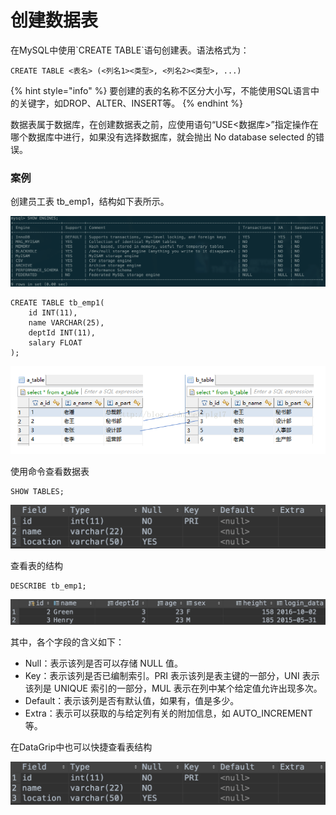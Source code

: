 # 创建数据表

在MySQL中使用\`CREATE TABLE\`语句创建表。语法格式为：

```text
CREATE TABLE <表名> (<列名1><类型>, <列名2><类型>, ...)
```

{% hint style="info" %}
要创建的表的名称不区分大小写，不能使用SQL语言中的关键字，如DROP、ALTER、INSERT等。
{% endhint %}

数据表属于数据库，在创建数据表之前，应使用语句“USE&lt;数据库&gt;”指定操作在哪个数据库中进行，如果没有选择数据库，就会抛出 No database selected 的错误。

### 案例

创建员工表 tb\_emp1，结构如下表所示。

![](../.gitbook/assets/image%20%2897%29.png)

```text
CREATE TABLE tb_emp1(
    id INT(11),
    name VARCHAR(25),
    deptId INT(11),
    salary FLOAT
);
```

![](../.gitbook/assets/image%20%28100%29.png)

使用命令查看数据表

```text
SHOW TABLES;
```

![](../.gitbook/assets/image%20%28124%29.png)

查看表的结构

```text
DESCRIBE tb_emp1;
```

![](../.gitbook/assets/image%20%2868%29.png)

其中，各个字段的含义如下：

* Null：表示该列是否可以存储 NULL 值。
* Key：表示该列是否已编制索引。PRI 表示该列是表主键的一部分，UNI 表示该列是 UNIQUE 索引的一部分，MUL 表示在列中某个给定值允许出现多次。
* Default：表示该列是否有默认值，如果有，值是多少。
* Extra：表示可以获取的与给定列有关的附加信息，如 AUTO\_INCREMENT 等。

在DataGrip中也可以快捷查看表结构

![](../.gitbook/assets/image%20%2845%29.png)

